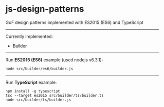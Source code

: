 # js-design-patterns
GoF design patterns implemented with ES2015 (ES6) and TypeScript

---
Currently implemented:
* Builder

---
Run **ES2015 (ES6)** example (used nodejs v6.3.1):

```node src/builder/es6/builder.js```

---
Run **TypeScript** example:

```
npm install -g typescript
tsc --target es2015 src/builder/ts/builder.ts
node src/builder/ts/builder.js
```

